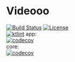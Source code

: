 # Videooo
[![Build Status][build-status-svg]][build-status-link]
[![License][license-svg]][license-link]  
[![ktlint][ktlint-svg]][ktlint-link]
app:  
[![codecov][coverage-svg-app]][coverage-link]  
core:  
[![codecov][coverage-svg-core]][coverage-link]

[build-status-svg]: https://travis-ci.org/mateuszwisniewski/Videooo.svg?branch=master
[build-status-link]: https://travis-ci.org/mateuszwisniewski/Videooo
[coverage-svg-app]: https://codecov.io/gh/mateuszwisniewski/Videooo/branch/master/graphs/badge.svg?flag=app
[coverage-svg-core]: https://codecov.io/gh/mateuszwisniewski/Videooo/branch/master/graphs/badge.svg?flag=core
[coverage-link]: https://codecov.io/gh/mateuszwisniewski/Videooo
[license-svg]: https://img.shields.io/badge/License-Apache%202.0-blue.svg
[license-link]: https://github.com/mateuszwisniewski/Videooo/blob/master/LICENSE
[ktlint-link]: hhttps://ktlint.github.io/
[ktlint-svg]: https://img.shields.io/badge/code%20style-%E2%9D%A4-FF4081.svg